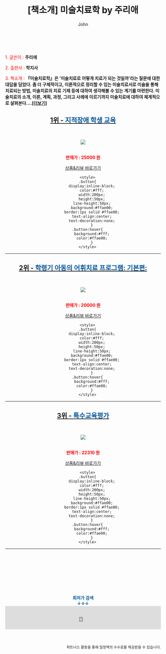 ﻿---
layout: post
title:  "[책소개] 미술치료학 by 주리애"
author: John
categories: [ 도서 ]
tags: [ 미술치료학과, 미술치료학회, 미술치료학과 대학, 미술치료학과 대학원, 미술치료학, 미술치료학과 진로, 미술치료학 주리애, 미술치료학과 자소서, 미술치료학 연구법, 미술치료학과 사이버대학교 ]
image: https://search1.kakaocdn.net/thumb/R120x174.q85/?fname=http%3A%2F%2Ft1.daumcdn.net%2Flbook%2Fimage%2F881693%3Ftimestamp%3D20221025125659 
description: "[책소개] 미술치료학 by 주리애"
toc: true
toc_sticky: true
---

<br>
<p>
<font color='#ff0000'>1. 글쓴이 : </font><b>주리애</b>
<p>
<font color='#ff0000'>2. 출판사 : </font><b>학지사</b>
<p>
<font color='#ff0000'>3. 책소개 : </font><b>『미술치료학』은 '미술치료로 어떻게 치료가 되는 것일까'라는 질문에 대한 대답을 담았다. 좀 더 구체적이고, 이론적으로 정리할 수 있는 미술치료서로 미술을 통해 치료되는 방법, 미술치료의 치료 기제 등에 대하여 생각해볼 수 있는 계기를 마련한다. 미술치료의 소개, 이론, 계획, 과정, 그리고 사례에 이르기까지 미술치료에 대하여 체계적으로 살펴본다....<a href="https://link.coupang.com/re/AFFSDP?lptag=AF7307611&pageKey=6468036556&itemId=14106635463&vendorItemId=81356472854&traceid=V0-153-77c206a7fe187bde&requestid=20230315064017339111642" target="_blank">[더보기]</a></b>
<p>
    
<center><h2><a href="https://link.coupang.com/re/AFFSDP?lptag=AF7307611&pageKey=6468036556&itemId=14106635463&vendorItemId=81356472854&traceid=V0-153-77c206a7fe187bde&requestid=20230315064017339111642" target="_blank"><b>1위 - <font color='#01579B'>지적장애 학생 교육</font></b></a></h2><br>

<a href="https://link.coupang.com/re/AFFSDP?lptag=AF7307611&pageKey=6468036556&itemId=14106635463&vendorItemId=81356472854&traceid=V0-153-77c206a7fe187bde&requestid=20230315064017339111642" target="_blank"><img src="https://static.coupangcdn.com/image/vendor_inventory/5b8c/0b26c180e6bcce143c41e42d3889533105b4ecde9daf513a9353464323a5.png"></a><br><br>

<b><font color='#ff0000'>판매가 : 25000 원</font></b><br>

<a href="https://link.coupang.com/re/AFFSDP?lptag=AF7307611&pageKey=6468036556&itemId=14106635463&vendorItemId=81356472854&traceid=V0-153-77c206a7fe187bde&requestid=20230315064017339111642" target="_blank" class="button">상품&리뷰 바로가기</a><p>

        <style>
        .button{
            display:inline-block;
            color:#fff;
            width:200px;
            height:50px;
            line-height:50px;
            background:#ffae00;
            border:1px solid #ffae00;
            text-align:center;
            text-decoration:none;
            }
        .button:hover{
            background:#fff;
            color:#ffae00;
            }
        </style>

<hr>

<center><h2><a href="https://link.coupang.com/re/AFFSDP?lptag=AF7307611&pageKey=69090471&itemId=231117478&vendorItemId=3137207576&traceid=V0-153-51e82aaa184fcb41&requestid=20230315064017339111642" target="_blank"><b>2위 - <font color='#01579B'>학령기 아동의 어휘치료 프로그램: 기본편:</font></b></a></h2><br>

<a href="https://link.coupang.com/re/AFFSDP?lptag=AF7307611&pageKey=69090471&itemId=231117478&vendorItemId=3137207576&traceid=V0-153-51e82aaa184fcb41&requestid=20230315064017339111642" target="_blank"><img src="https://static.coupangcdn.com/image/vendor_inventory/5a4b/0a8bae063a143831d202a7ac236abdf9730e7a00440992d1f595c04f64ad.jpg"></a><br><br>

<b><font color='#ff0000'>판매가 : 20000 원</font></b><br>

<a href="https://link.coupang.com/re/AFFSDP?lptag=AF7307611&pageKey=69090471&itemId=231117478&vendorItemId=3137207576&traceid=V0-153-51e82aaa184fcb41&requestid=20230315064017339111642" target="_blank" class="button">상품&리뷰 바로가기</a><p>

        <style>
        .button{
            display:inline-block;
            color:#fff;
            width:200px;
            height:50px;
            line-height:50px;
            background:#ffae00;
            border:1px solid #ffae00;
            text-align:center;
            text-decoration:none;
            }
        .button:hover{
            background:#fff;
            color:#ffae00;
            }
        </style>

<hr>

<center><h2><a href="https://link.coupang.com/re/AFFSDP?lptag=AF7307611&pageKey=286077093&itemId=907191877&vendorItemId=5271950149&traceid=V0-153-bada107f955a7386&requestid=20230315064017339111642" target="_blank"><b>3위 - <font color='#01579B'>특수교육평가</font></b></a></h2><br>

<a href="https://link.coupang.com/re/AFFSDP?lptag=AF7307611&pageKey=286077093&itemId=907191877&vendorItemId=5271950149&traceid=V0-153-bada107f955a7386&requestid=20230315064017339111642" target="_blank"><img src="https://static.coupangcdn.com/image/vendor_inventory/f200/3580a11b72003ad7493a7c56bd4b3fe376a9dcf1f12224f3f004d62af5c4.png"></a><br><br>

<b><font color='#ff0000'>판매가 : 22310 원</font></b><br>

<a href="https://link.coupang.com/re/AFFSDP?lptag=AF7307611&pageKey=286077093&itemId=907191877&vendorItemId=5271950149&traceid=V0-153-bada107f955a7386&requestid=20230315064017339111642" target="_blank" class="button">상품&리뷰 바로가기</a><p>

        <style>
        .button{
            display:inline-block;
            color:#fff;
            width:200px;
            height:50px;
            line-height:50px;
            background:#ffae00;
            border:1px solid #ffae00;
            text-align:center;
            text-decoration:none;
            }
        .button:hover{
            background:#fff;
            color:#ffae00;
            }
        </style>

<hr>

<br><br><br><br><br><br><br>
<center><b><font color='#01579B' size='medium'>최저가 검색<br>
↓↓↓</font></b></center>
<center><iframe src="https://coupa.ng/b1Tbjx" width="100%" height="75" frameborder="0" scrolling="no" referrerpolicy="unsafe-url"></iframe></center>
<br><br>
<p>
<small>
    <div align="right">파트너스 활동을 통해 일정액의 수수료를 제공받을 수 있습니다.</div>
</small>
</p>
